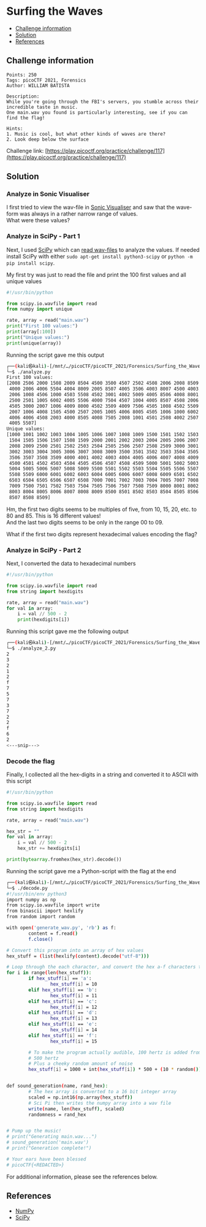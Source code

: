 # Surfing the Waves

- [Challenge information](#challenge-information)
- [Solution](#solution)
- [References](#references)

## Challenge information
```
Points: 250
Tags: picoCTF 2021, Forensics
Author: WILLIAM BATISTA

Description:
While you're going through the FBI's servers, you stumble across their incredible taste in music. 
One main.wav you found is particularly interesting, see if you can find the flag!
 
Hints:
1. Music is cool, but what other kinds of waves are there?
2. Look deep below the surface
```
Challenge link: [https://play.picoctf.org/practice/challenge/117](https://play.picoctf.org/practice/challenge/117)

## Solution

### Analyze in Sonic Visualiser

I first tried to view the wav-file in [Sonic Visualiser](https://www.sonicvisualiser.org/) and saw that the wave-form was always in a rather narrow range of values.  
What were these values?

### Analyze in SciPy - Part 1

Next, I used [SciPy](https://scipy.org/) which can [read wav-files](https://docs.scipy.org/doc/scipy/tutorial/io.html#wav-sound-files-scipy-io-wavfile) to analyze the values. If needed install SciPy with either `sudo apt-get install python3-scipy` or `python -m pip install scipy`.

My first try was just to read the file and print the 100 first values and all unique values
```python
#!/usr/bin/python

from scipy.io.wavfile import read
from numpy import unique

rate, array = read("main.wav")
print("First 100 values:")
print(array[:100])
print("Unique values:")
print(unique(array))
```

Running the script gave me this output
```bash
┌──(kali㉿kali)-[/mnt/…/picoCTF/picoCTF_2021/Forensics/Surfing_the_Waves]
└─$ ./analyze.py
First 100 values:
[2008 2506 2000 1508 2009 8504 4500 3500 4507 2502 4508 2006 2008 8509
 4000 2006 4006 5504 4004 8009 2005 8507 4005 3506 4003 8007 4500 4003
 2006 1008 4506 1000 4503 5508 4502 3001 4002 5009 4005 8506 4008 8001
 2500 2501 1005 6002 4005 5506 4000 7504 4507 1004 4005 8507 4508 2006
 4505 3000 2007 1006 4009 8000 4502 3509 4009 7506 4505 1008 4502 5509
 2007 1006 4008 1505 4500 2507 2005 1005 4006 8005 4505 1006 1000 6002
 4006 4006 4508 2003 4000 8505 4008 7505 2008 1001 4501 2508 4002 2507
 4005 5507]
Unique values:
[1000 1001 1002 1003 1004 1005 1006 1007 1008 1009 1500 1501 1502 1503
 1504 1505 1506 1507 1508 1509 2000 2001 2002 2003 2004 2005 2006 2007
 2008 2009 2500 2501 2502 2503 2504 2505 2506 2507 2508 2509 3000 3001
 3002 3003 3004 3005 3006 3007 3008 3009 3500 3501 3502 3503 3504 3505
 3506 3507 3508 3509 4000 4001 4002 4003 4004 4005 4006 4007 4008 4009
 4500 4501 4502 4503 4504 4505 4506 4507 4508 4509 5000 5001 5002 5003
 5004 5005 5006 5007 5008 5009 5500 5501 5502 5503 5504 5505 5506 5507
 5508 5509 6000 6001 6002 6003 6004 6005 6006 6007 6008 6009 6501 6502
 6503 6504 6505 6506 6507 6508 7000 7001 7002 7003 7004 7005 7007 7008
 7009 7500 7501 7502 7503 7504 7505 7506 7507 7508 7509 8000 8001 8002
 8003 8004 8005 8006 8007 8008 8009 8500 8501 8502 8503 8504 8505 8506
 8507 8508 8509]
```

Hm, the first two digits seems to be multiples of five, from 10, 15, 20, etc. to 80 and 85. This is 16 different values!  
And the last two digits seems to be only in the range 00 to 09.

What if the first two digits represent hexadecimal values encoding the flag?

### Analyze in SciPy - Part 2

Next, I converted the data to hexadecimal numbers
```python
#!/usr/bin/python

from scipy.io.wavfile import read
from string import hexdigits

rate, array = read("main.wav")
for val in array:
    i = val // 500 - 2
    print(hexdigits[i])
```

Running this script gave me the following output
```bash
┌──(kali㉿kali)-[/mnt/…/picoCTF/picoCTF_2021/Forensics/Surfing_the_Waves]
└─$ ./analyze_2.py
2
3
2
1
2
f
7
5
7
3
7
2
2
f
6
2
<---snip--->
```

### Decode the flag

Finally, I collected all the hex-digits in a string and converted it to ASCII with this script
```python
#!/usr/bin/python

from scipy.io.wavfile import read
from string import hexdigits

rate, array = read("main.wav")

hex_str = ""
for val in array:
    i = val // 500 - 2
    hex_str += hexdigits[i]

print(bytearray.fromhex(hex_str).decode())
```

Running the script gave me a Python-script with the flag at the end
```bash
┌──(kali㉿kali)-[/mnt/…/picoCTF/picoCTF_2021/Forensics/Surfing_the_Waves]
└─$ ./decode.py
#!/usr/bin/env python3
import numpy as np
from scipy.io.wavfile import write
from binascii import hexlify
from random import random

with open('generate_wav.py', 'rb') as f:
        content = f.read()
        f.close()

# Convert this program into an array of hex values
hex_stuff = (list(hexlify(content).decode("utf-8")))

# Loop through the each character, and convert the hex a-f characters to 10-15
for i in range(len(hex_stuff)):
        if hex_stuff[i] == 'a':
                hex_stuff[i] = 10
        elif hex_stuff[i] == 'b':
                hex_stuff[i] = 11
        elif hex_stuff[i] == 'c':
                hex_stuff[i] = 12
        elif hex_stuff[i] == 'd':
                hex_stuff[i] = 13
        elif hex_stuff[i] == 'e':
                hex_stuff[i] = 14
        elif hex_stuff[i] == 'f':
                hex_stuff[i] = 15

        # To make the program actually audible, 100 hertz is added from the beginning, then the number is multiplied by
        # 500 hertz
        # Plus a cheeky random amount of noise
        hex_stuff[i] = 1000 + int(hex_stuff[i]) * 500 + (10 * random())


def sound_generation(name, rand_hex):
        # The hex array is converted to a 16 bit integer array
        scaled = np.int16(np.array(hex_stuff))
        # Sci Pi then writes the numpy array into a wav file
        write(name, len(hex_stuff), scaled)
        randomness = rand_hex


# Pump up the music!
# print("Generating main.wav...")
# sound_generation('main.wav')
# print("Generation complete!")

# Your ears have been blessed
# picoCTF{<REDACTED>} 
```

For additional information, please see the references below.

## References

- [NumPy](https://numpy.org/)
- [SciPy](https://scipy.org/)
